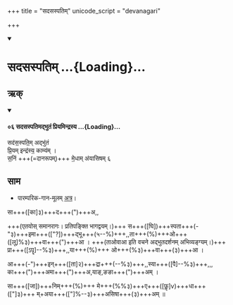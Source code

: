 +++
title = "सदसस्पतिम्"
unicode_script = "devanagari"

+++
<div class="js_include" includetitle="true" newlevelforh1="1" unfilled url="/vedAH_sAma/paravastu-saama/devaH/lokAntaram/sadasaspatim/">
<details open><summary><h1>सदसस्पतिम् ...{Loading}...</h1></summary>

## ऋक्

<div class="js_include" includetitle="true" newlevelforh1="3" unfilled="" url="/vedAH_Rk/shAkalam/saMhitA/vishvAsa-prastutiH/01/018/06_sadasaspatimadbhutaM_priyamindrasya.md">
<details open><summary><h4>०६ सदसस्पतिमद्भुतं प्रियमिन्द्रस्य ...{Loading}...</h4></summary>


सद॑स॒स्पति॒म् अद्भु॑तं  
प्रि॒यम् इन्द्र॑स्य॒ काम्य॑म् ।  
स॒निं +++(=दानरूपम्)+++ मे॒धाम् अ॑यासिषम् ६

</details>
</div>  



## साम

- पारम्परिक-गान-मूलम् [अत्र](https://archive.org/stream/sAmaveda-jaiminIya-paravastu-paramparA-docs/VIVAAHA%20UPANAYANA%20SAAMAANI%23mode/1up&sa=D&ust=1542425956398000)।
<div caption="रामानुजार्यः 1974 " class="audioEmbed" src="https://archive
.org/download/jaiminIya-sAma-gAna-paravastu-tradition-rAmAnuja/sadas.mp3"></div>
<div caption="गोपालार्यः 2015  " class="audioEmbed" src="https://archive
.org/download/jaiminIya-sAma-gAna-paravastu-tradition-gopAla-2015/sadas.mp3"></div>
<div caption="गोपाल-विश्वासयोर् अनुवचनम् 2018 1x" class="audioEmbed" src="https://archive
.org/download/jaiminIya-sAma-gAna-paravastu-tradition-anuvachanam-gopAla-vishvAsa-2018/sadas.mp3"></div>
<div caption="गोपाल-विश्वासयोर् अनुवचनम् 2018 1.5x" class="audioEmbed" src="https://archive
.org/download/jaiminIya-sAma-gAna-paravastu-tradition-anuvachanam-gopAla-vishvAsa-2018-150p-speed/sadas.mp3"></div>
<div caption="गोपालपवनयोर् अनुवचनम् 2015 1x" class="audioEmbed" src="https://archive
.org/download/jaiminIya-sAma-gAna-paravastu-tradition-anuvachanam-gopAla-pavana-2015/sadas.mp3"></div>
<div caption="गोपालपवनयोर् अनुवचनम् 2015 1.5x" class="audioEmbed" src="https://archive
.org/download/jaiminIya-sAma-gAna-paravastu-tradition-anuvachanam-gopAla-pavana-2015-150p-speed/sadas.mp3"></div>

सा+++([का]३)+++द+++(")+++अ,,  

+++(एतयोस् समानरागः। प्रतिपङ्क्ति भागद्वयम्।)+++
स+++([घि])+++स्पता+++(-"३)+++इमा+++(["?])+++द्भू+++(५--%)+++,,ता+++(%)+++ओ+++([लू]%३)+++वा+++(")+++आ । +++(ताओवाआ इति वचने अद्भुतदर्शनम् अभिव्यङ्ग्यम्।)+++  
प्रा+++([ऽपॄ]--%३)+++,,या+++(%)+++ ओ+++(%३)+++वा+++(३)+++आ ।

आ+++(-")+++इन्+++([ता]२)+++द्रा+++(--%३)+++,,स्या+++([पै]--%३)+++,,,  
का+++(")+++अमा+++(")+++अ,याङ्,ङङा+++(")+++अम् ।

सा+++([जा])+++निम्+++(%)+++ मे+++(%%३)+++ए+++([फॢ]v)+++धा+++(["]३)+++ म्+अया+++(["]%--३)+++असिषा+++(३)+++अम् ॥
</details>
</div>